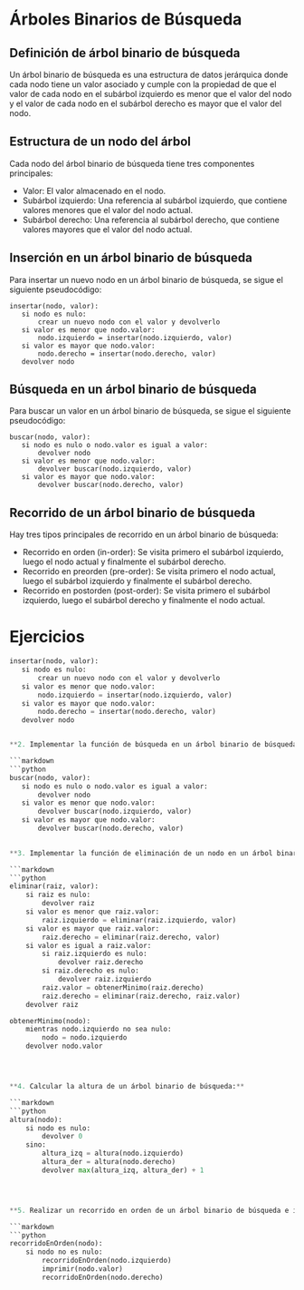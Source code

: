 # Árboles Binarios de Búsqueda

## Definición de árbol binario de búsqueda
Un árbol binario de búsqueda es una estructura de datos jerárquica donde cada nodo tiene un valor asociado y cumple con la propiedad de que el valor de cada nodo en el subárbol izquierdo es menor que el valor del nodo y el valor de cada nodo en el subárbol derecho es mayor que el valor del nodo.

## Estructura de un nodo del árbol
Cada nodo del árbol binario de búsqueda tiene tres componentes principales:
- Valor: El valor almacenado en el nodo.
- Subárbol izquierdo: Una referencia al subárbol izquierdo, que contiene valores menores que el valor del nodo actual.
- Subárbol derecho: Una referencia al subárbol derecho, que contiene valores mayores que el valor del nodo actual.

## Inserción en un árbol binario de búsqueda
Para insertar un nuevo nodo en un árbol binario de búsqueda, se sigue el siguiente pseudocódigo:

```
insertar(nodo, valor):
   si nodo es nulo:
       crear un nuevo nodo con el valor y devolverlo
   si valor es menor que nodo.valor:
       nodo.izquierdo = insertar(nodo.izquierdo, valor)
   si valor es mayor que nodo.valor:
       nodo.derecho = insertar(nodo.derecho, valor)
   devolver nodo
```

## Búsqueda en un árbol binario de búsqueda
Para buscar un valor en un árbol binario de búsqueda, se sigue el siguiente pseudocódigo:

```
buscar(nodo, valor):
   si nodo es nulo o nodo.valor es igual a valor:
       devolver nodo
   si valor es menor que nodo.valor:
       devolver buscar(nodo.izquierdo, valor)
   si valor es mayor que nodo.valor:
       devolver buscar(nodo.derecho, valor)
```

## Recorrido de un árbol binario de búsqueda
Hay tres tipos principales de recorrido en un árbol binario de búsqueda:
- Recorrido en orden (in-order): Se visita primero el subárbol izquierdo, luego el nodo actual y finalmente el subárbol derecho.
- Recorrido en preorden (pre-order): Se visita primero el nodo actual, luego el subárbol izquierdo y finalmente el subárbol derecho.
- Recorrido en postorden (post-order): Se visita primero el subárbol izquierdo, luego el subárbol derecho y finalmente el nodo actual.


# Ejercicios

```python
insertar(nodo, valor):
   si nodo es nulo:
       crear un nuevo nodo con el valor y devolverlo
   si valor es menor que nodo.valor:
       nodo.izquierdo = insertar(nodo.izquierdo, valor)
   si valor es mayor que nodo.valor:
       nodo.derecho = insertar(nodo.derecho, valor)
   devolver nodo


**2. Implementar la función de búsqueda en un árbol binario de búsqueda:**

```markdown
```python
buscar(nodo, valor):
   si nodo es nulo o nodo.valor es igual a valor:
       devolver nodo
   si valor es menor que nodo.valor:
       devolver buscar(nodo.izquierdo, valor)
   si valor es mayor que nodo.valor:
       devolver buscar(nodo.derecho, valor)

       
**3. Implementar la función de eliminación de un nodo en un árbol binario de búsqueda:**

```markdown
```python
eliminar(raiz, valor):
    si raiz es nulo:
        devolver raiz
    si valor es menor que raiz.valor:
        raiz.izquierdo = eliminar(raiz.izquierdo, valor)
    si valor es mayor que raiz.valor:
        raiz.derecho = eliminar(raiz.derecho, valor)
    si valor es igual a raiz.valor:
        si raiz.izquierdo es nulo:
            devolver raiz.derecho
        si raiz.derecho es nulo:
            devolver raiz.izquierdo
        raiz.valor = obtenerMinimo(raiz.derecho)
        raiz.derecho = eliminar(raiz.derecho, raiz.valor)
    devolver raiz

obtenerMinimo(nodo):
    mientras nodo.izquierdo no sea nulo:
        nodo = nodo.izquierdo
    devolver nodo.valor




**4. Calcular la altura de un árbol binario de búsqueda:**

```markdown
```python
altura(nodo):
    si nodo es nulo:
        devolver 0
    sino:
        altura_izq = altura(nodo.izquierdo)
        altura_der = altura(nodo.derecho)
        devolver max(altura_izq, altura_der) + 1




**5. Realizar un recorrido en orden de un árbol binario de búsqueda e imprimir los valores de los nodos en orden ascendente:**

```markdown
```python
recorridoEnOrden(nodo):
    si nodo no es nulo:
        recorridoEnOrden(nodo.izquierdo)
        imprimir(nodo.valor)
        recorridoEnOrden(nodo.derecho)
